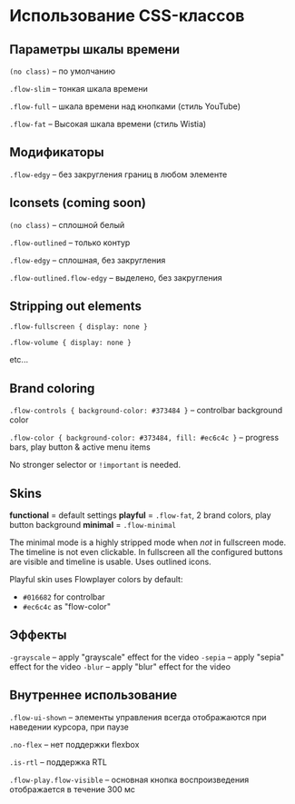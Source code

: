 
# Использование CSS-классов

## Параметры шкалы времени
`(no class)` – по умолчанию

`.flow-slim` – тонкая шкала времени

`.flow-full` – шкала времени над кнопками (стиль YouTube)

`.flow-fat` – Высокая шкала времени (стиль Wistia)


## Модификаторы
`.flow-edgy` – без закругления границ в любом элементе


## Iconsets (coming soon)
`(no class)` – сплошной белый

`.flow-outlined` – только контур

`.flow-edgy` – сплошная, без закругления

`.flow-outlined.flow-edgy` – выделено, без закругления



## Stripping out elements
`.flow-fullscreen { display: none }`

`.flow-volume { display: none }`

etc...


## Brand coloring
`.flow-controls { background-color: #373484 }` – controlbar background color

`.flow-color { background-color: #373484, fill: #ec6c4c }` – progress bars, play button & active menu items

No stronger selector or `!important` is needed.

## Skins

**functional** = default settings
**playful** = `.flow-fat`, 2 brand colors, play button background
**minimal** = `.flow-minimal`

The minimal mode is a highly stripped mode when *not* in fullscreen mode. The timeline is not even clickable. In fullscreen all the configured buttons are visible and timeline is usable. Uses outlined icons.

Playful skin uses Flowplayer colors by default:

- `#016682` for controlbar
- `#ec6c4c` as "flow-color"




## Эффекты

`-grayscale` – apply "grayscale" effect for the video
`-sepia` – apply "sepia" effect for the video
`-blur` – apply "blur" effect for the video


## Внутреннее использование
`.flow-ui-shown` – элементы управления всегда отображаются при наведении курсора, при паузе

`.no-flex` – нет поддержки flexbox

`.is-rtl` – поддержка RTL

`.flow-play.flow-visible` – основная кнопка воспроизведения отображается в течение 300 мс


